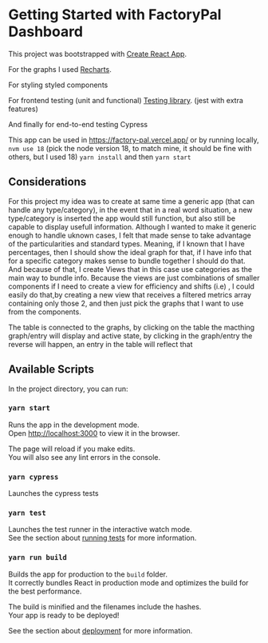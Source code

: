 # Getting Started with FactoryPal Dashboard

This project was bootstrapped with [Create React App](https://github.com/facebook/create-react-app).

For the graphs I used [Recharts](https://recharts.org/).

For styling styled components

For frontend testing (unit and functional) [Testing library](https://testing-library.com/). (jest with extra features)

And finally for end-to-end testing Cypress

This app can be used in https://factory-pal.vercel.app/ or by running locally, `nvm use 18` (pick the node version 18, to match mine, it should be fine with others, but I used 18) `yarn install` and then `yarn start`

## Considerations

For this project my idea was to create at same time a generic app (that can handle any type/category), in the event that in a real word situation, a new type/category is inserted the app would still function, but also still be capable to display usefull information. Although I wanted to make it generic enough to handle uknown cases, I felt that made sense to take advantage of the particularities and standard types. Meaning, if I known that I have percentages, then I should show the ideal graph for that, if I have info that for a specific category makes sense to bundle together I should do that. And because of that, I create Views that in this case use categories as the main way to bundle info. Because the views are just combinations of smaller components if I need to create a view for efficiency and shifts (i.e) , I could easily do that,by creating a new view that receives a filtered metrics array containing only those 2, and then just pick the graphs that I want to use from the components.

The table is connected to the graphs, by clicking on the table the macthing graph/entry will display and active state, by clicking in the graph/entry the reverse will happen, an entry in the table will reflect that

## Available Scripts

In the project directory, you can run:

### `yarn start`

Runs the app in the development mode.\
Open [http://localhost:3000](http://localhost:3000) to view it in the browser.

The page will reload if you make edits.\
You will also see any lint errors in the console.

### `yarn cypress`

Launches the cypress tests

### `yarn test`

Launches the test runner in the interactive watch mode.\
See the section about [running tests](https://facebook.github.io/create-react-app/docs/running-tests) for more information.

### `yarn run build`

Builds the app for production to the `build` folder.\
It correctly bundles React in production mode and optimizes the build for the best performance.

The build is minified and the filenames include the hashes.\
Your app is ready to be deployed!

See the section about [deployment](https://facebook.github.io/create-react-app/docs/deployment) for more information.
